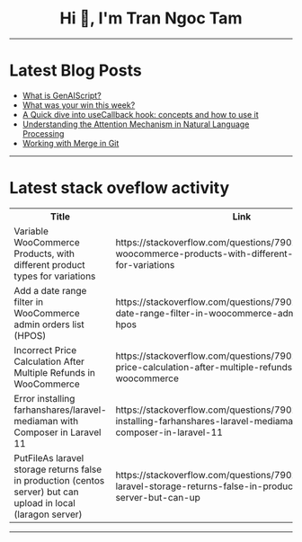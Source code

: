<h1 align="center">Hi 👋, I'm Tran Ngoc Tam</h1>

---

# Latest Blog Posts 
<!-- BLOG-POST-LIST:START -->
- [What is GenAIScript?](https://dev.to/nickytonline/what-is-genaiscript-1mf2)
- [What was your win this week?](https://dev.to/devteam/what-was-your-win-this-week-2cin)
- [A Quick dive into useCallback hook: concepts and how to use it](https://dev.to/hsline918/a-quick-dive-into-usecallback-hook-concepts-and-how-to-use-it-1eel)
- [Understanding the Attention Mechanism in Natural Language Processing](https://dev.to/nareshnishad/understanding-the-attention-mechanism-in-natural-language-processing-1pgf)
- [Working with Merge in Git](https://dev.to/anhchienvu/working-with-merge-in-git-752)
<!-- BLOG-POST-LIST:END -->

---

# Latest stack oveflow activity
<table>
  <tr><th>Title</th><th>Link</th></tr>
  <!-- STACKOVERFLOW:START --><tr><td>Variable WooCommerce Products, with different product types for variations</td><td>https://stackoverflow.com/questions/79029519/variable-woocommerce-products-with-different-product-types-for-variations</td></tr><tr><td>Add a date range filter in WooCommerce admin orders list &lpar;HPOS&rpar;</td><td>https://stackoverflow.com/questions/79029482/add-a-date-range-filter-in-woocommerce-admin-orders-list-hpos</td></tr><tr><td>Incorrect Price Calculation After Multiple Refunds in WooCommerce</td><td>https://stackoverflow.com/questions/79029462/incorrect-price-calculation-after-multiple-refunds-in-woocommerce</td></tr><tr><td>Error installing farhanshares/laravel-mediaman with Composer in Laravel 11</td><td>https://stackoverflow.com/questions/79029332/error-installing-farhanshares-laravel-mediaman-with-composer-in-laravel-11</td></tr><tr><td>PutFileAs laravel storage returns false in production &lpar;centos server&rpar; but can upload in local &lpar;laragon server&rpar;</td><td>https://stackoverflow.com/questions/79029323/putfileas-laravel-storage-returns-false-in-production-centos-server-but-can-up</td></tr><!-- STACKOVERFLOW:END -->
</table>

---


